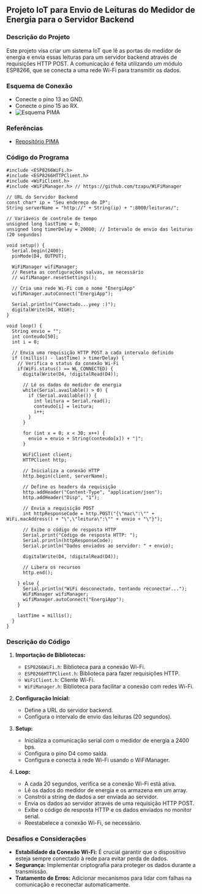 
## Projeto IoT para Envio de Leituras do Medidor de Energia para o Servidor Backend

### Descrição do Projeto

Este projeto visa criar um sistema IoT que lê as portas do medidor de energia e envia essas leituras para um servidor backend através de requisições HTTP POST. A comunicação é feita utilizando um módulo ESP8266, que se conecta a uma rede Wi-Fi para transmitir os dados.

### Esquema de Conexão

-   Conecte o pino 13 ao GND.
-   Conecte o pino 15 ao RX. 
- ![Esquema PIMA](https://github.com/jonkstro/energiapp_wifimanager/assets/103316482/d279d10c-deae-4aa9-8ebb-5f25d5e91112)

### Referências

-   [Repositório PIMA](https://github.com/jrbenito/PIMA)

### Código do Programa


    #include <ESP8266WiFi.h>
    #include <ESP8266HTTPClient.h>
    #include <WiFiClient.h>
    #include <WiFiManager.h> // https://github.com/tzapu/WiFiManager
    
    // URL do Servidor Backend
    const char* ip = "Seu endereço de IP";
    String serverName = "http://" + String(ip) + ":8000/leituras/";
    
    // Variáveis de controle de tempo
    unsigned long lastTime = 0;
    unsigned long timerDelay = 20000; // Intervalo de envio das leituras (20 segundos)
    
    void setup() {
      Serial.begin(2400);
      pinMode(D4, OUTPUT);
      
      WiFiManager wifiManager;
      // Reseta as configurações salvas, se necessário
      // wifiManager.resetSettings();
    
      // Cria uma rede Wi-Fi com o nome "EnergiApp"
      wifiManager.autoConnect("EnergiApp");
     
      Serial.println("Conectado...yeey :)");
      digitalWrite(D4, HIGH);
    }
    
    void loop() {
      String envio = "";
      int conteudo[50];
      int i = 0;
    
      // Envia uma requisição HTTP POST a cada intervalo definido
      if ((millis() - lastTime) > timerDelay) {
        // Verifica o status da conexão Wi-Fi
        if(WiFi.status() == WL_CONNECTED) {
          digitalWrite(D4, !digitalRead(D4));
    
          // Lê os dados do medidor de energia
          while(Serial.available() > 0) {
            if (Serial.available()) {
              int leitura = Serial.read();
              conteudo[i] = leitura;
              i++;
            }
          }
    
          for (int x = 0; x < 30; x++) {
            envio = envio + String(conteudo[x]) + "|";
          }
    
          WiFiClient client;
          HTTPClient http;
          
          // Inicializa a conexão HTTP
          http.begin(client, serverName);
          
          // Define os headers da requisição
          http.addHeader("Content-Type", "application/json");
          http.addHeader("Disp", "1");
    
          // Envia a requisição POST
          int httpResponseCode = http.POST("{\"mac\":\"" + WiFi.macAddress() + "\",\"leitura\":\"" + envio + "\"}");
    
          // Exibe o código de resposta HTTP
          Serial.print("Código de resposta HTTP: ");
          Serial.println(httpResponseCode);
          Serial.println("Dados enviados ao servidor: " + envio);
          
          digitalWrite(D4, !digitalRead(D4));
    
          // Libera os recursos
          http.end();
          
        } else {
          Serial.println("WiFi desconectado, tentando reconectar...");
          WiFiManager wifiManager;
          wifiManager.autoConnect("EnergiApp");
        }
        
        lastTime = millis();
      }
    }




### Descrição do Código

1.  **Importação de Bibliotecas:**
    
    -   `ESP8266WiFi.h`: Biblioteca para a conexão Wi-Fi.
    -   `ESP8266HTTPClient.h`: Biblioteca para fazer requisições HTTP.
    -   `WiFiClient.h`: Cliente Wi-Fi.
    -   `WiFiManager.h`: Biblioteca para facilitar a conexão com redes Wi-Fi.
2.  **Configuração Inicial:**
    
    -   Define a URL do servidor backend.
    -   Configura o intervalo de envio das leituras (20 segundos).
3.  **Setup:**
    
    -   Inicializa a comunicação serial com o medidor de energia a 2400 bps.
    -   Configura o pino D4 como saída.
    -   Configura e conecta à rede Wi-Fi usando o WiFiManager.
4.  **Loop:**
    
    -   A cada 20 segundos, verifica se a conexão Wi-Fi está ativa.
    -   Lê os dados do medidor de energia e os armazena em um array.
    -   Constrói a string de dados a ser enviada ao servidor.
    -   Envia os dados ao servidor através de uma requisição HTTP POST.
    -   Exibe o código de resposta HTTP e os dados enviados no monitor serial.
    -   Reestabelece a conexão Wi-Fi, se necessário.

### Desafios e Considerações

-   **Estabilidade da Conexão Wi-Fi:** É crucial garantir que o dispositivo esteja sempre conectado à rede para evitar perda de dados.
-   **Segurança:** Implementar criptografia para proteger os dados durante a transmissão.
-   **Tratamento de Erros:** Adicionar mecanismos para lidar com falhas na comunicação e reconectar automaticamente.
